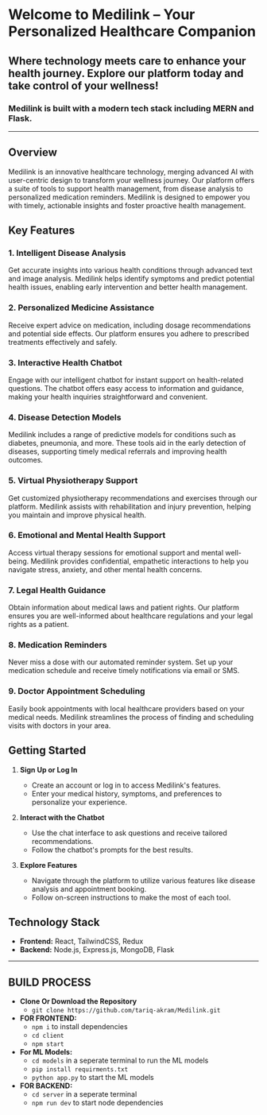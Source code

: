 # Welcome to Medilink – Your Personalized Healthcare Companion

## Where technology meets care to enhance your health journey. Explore our platform today and take control of your wellness!



### Medilink is built with a modern tech stack including MERN and Flask.

---

## Overview

Medilink is an innovative healthcare technology, merging advanced AI with user-centric design to transform your wellness journey. Our platform offers a suite of tools to support health management, from disease analysis to personalized medication reminders. Medilink is designed to empower you with timely, actionable insights and foster proactive health management.

## Key Features

### 1. Intelligent Disease Analysis

Get accurate insights into various health conditions through advanced text and image analysis. Medilink helps identify symptoms and predict potential health issues, enabling early intervention and better health management.

### 2. Personalized Medicine Assistance

Receive expert advice on medication, including dosage recommendations and potential side effects. Our platform ensures you adhere to prescribed treatments effectively and safely.

### 3. Interactive Health Chatbot

Engage with our intelligent chatbot for instant support on health-related questions. The chatbot offers easy access to information and guidance, making your health inquiries straightforward and convenient.

### 4. Disease Detection Models

Medilink includes a range of predictive models for conditions such as diabetes, pneumonia, and more. These tools aid in the early detection of diseases, supporting timely medical referrals and improving health outcomes.

### 5. Virtual Physiotherapy Support

Get customized physiotherapy recommendations and exercises through our platform. Medilink assists with rehabilitation and injury prevention, helping you maintain and improve physical health.

### 6. Emotional and Mental Health Support

Access virtual therapy sessions for emotional support and mental well-being. Medilink provides confidential, empathetic interactions to help you navigate stress, anxiety, and other mental health concerns.

### 7. Legal Health Guidance

Obtain information about medical laws and patient rights. Our platform ensures you are well-informed about healthcare regulations and your legal rights as a patient.

### 8. Medication Reminders

Never miss a dose with our automated reminder system. Set up your medication schedule and receive timely notifications via email or SMS.

### 9. Doctor Appointment Scheduling

Easily book appointments with local healthcare providers based on your medical needs. Medilink streamlines the process of finding and scheduling visits with doctors in your area.

## Getting Started

1. **Sign Up or Log In**
   - Create an account or log in to access Medilink's features.
   - Enter your medical history, symptoms, and preferences to personalize your experience.

2. **Interact with the Chatbot**
   - Use the chat interface to ask questions and receive tailored recommendations.
   - Follow the chatbot's prompts for the best results.

3. **Explore Features**
   - Navigate through the platform to utilize various features like disease analysis and appointment booking.
   - Follow on-screen instructions to make the most of each tool.

## Technology Stack

- **Frontend:** React, TailwindCSS, Redux
- **Backend:** Node.js, Express.js, MongoDB, Flask

---



## BUILD PROCESS

- <b>Clone Or Download the Repository</b>
  - `git clone https://github.com/tariq-akram/Medilink.git`
- <b>FOR FRONTEND:</b>
  - `npm i` to install dependencies
  - `cd client`
  - `npm start`
- <b> For ML Models:</b>
  - `cd models` in a seperate terminal to run the ML models
  - `pip install requirments.txt`
  - `python app.py` to start the ML models
- <b>FOR BACKEND:</b>
  - `cd server` in a seperate terminal
  - `npm run dev` to start node dependencies




